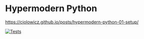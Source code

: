 # Hypermodern Python

https://cjolowicz.github.io/posts/hypermodern-python-01-setup/


[![Tests](https://github.com/algot/python-hypermodern-python/workflows/Tests/badge.svg)](https://github.com/algot/python-hypermodern-python/actions?workflow=Tests)
